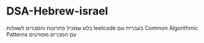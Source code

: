 # DSA-Hebrew-israel
בלוג שמכיל פתרונות והסברים לשאלות leetcode בעברית
וגם Common Algorithmic Patterns עם הסברים מפורטים
